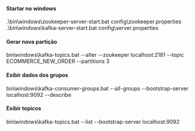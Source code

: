 #### Startar no windows  
.\bin\windows\zookeeper-server-start.bat config\zookeeper.properties  
.\bin\windows\kafka-server-start.bat config\server.properties  
#### Gerar nova partição  
bin\windows\kafka-topics.bat --alter --zookeeper localhost:2181 --topic ECOMMERCE_NEW_ORDER --partitions 3  
#### Exibir dados dos grupos  
bin\windows\kafka-consumer-groups.bat --all-groups --bootstrap-server localhost:9092 --describe  
#### Exibir topicos  
bin\windows\kafka-topics.bat --list --bootstrap-server localhost:9092  

